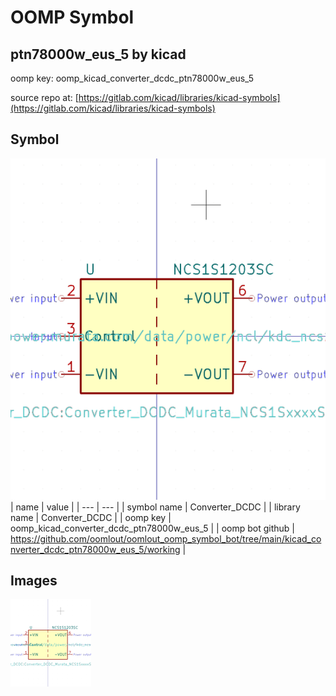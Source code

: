 # OOMP Symbol  
## ptn78000w_eus_5  by kicad  
  
oomp key: oomp_kicad_converter_dcdc_ptn78000w_eus_5  
  
source repo at: [https://gitlab.com/kicad/libraries/kicad-symbols](https://gitlab.com/kicad/libraries/kicad-symbols)  
## Symbol  
  
[![working.png](working_600.png)](working.png)  
| name | value | 
| --- | --- | 
| symbol name | Converter_DCDC | 
| library name | Converter_DCDC | 
| oomp key | oomp_kicad_converter_dcdc_ptn78000w_eus_5 | 
| oomp bot github | https://github.com/oomlout/oomlout_oomp_symbol_bot/tree/main/kicad_converter_dcdc_ptn78000w_eus_5/working | 
## Images  
  
[![working.png](working_140.png)](working.png)  
